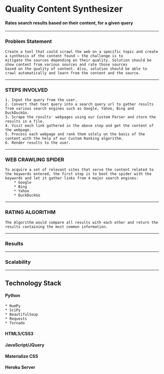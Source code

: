 # Quality Content Synthesizer #
#### ____Rates search results based on their content, for a given query____ ####

- - - -
### Problem Statement ###
    Create a tool that could scrawl the web on a specific topic and create a synthesis of the content found – the challenge is to
    mitigate the sources depending on their quality. Solution should be show content from various sources and rate those sources 
    based on the quality of content. Also, solution should be able to crawl automatically and learn from the content and the source.

- - - -
### STEPS INVOLVED ###
    1. Input the query from the user.
    2. Convert that text query into a search query url to gather results from various search engines such as Google, Yahoo, Bing and DuckDuckGo.
    3. Scrape the results' webpages using our Custom Parser and store the results in a file.
    4. Visit each link gathered in the above step and get the content of the webpage.
    5. Process each webpage and rank them solely on the basis of the content with the help of our Custom Ranking algorithm.
    6. Render results to the user.

- - - -
### WEB CRAWLING SPIDER ###
    To acquire a set of relevant sites that serve the content related to the keywords entered, the first step is to boot the spider with the keywords and let it gather links from 4 major search engines:
        * Google
        * Bing
        * Yahoo
        * DuckDuckGo

- - - -
### RATING ALGORITHM ###
    The Algorithm would compare all results with each other and return the results containing the most common information.

- - - -
### Results ###

- - - -
### Scalability ###

- - - -
## Technology Stack ##
#### Python #####
    * NumPy
    * SciPy
    * BeautifulSoup
    * Requests
    * Tornado
#### HTML5/CSS3 #####
#### JavaScript/JQuery #####
#### Materialize CSS #####
#### Heroku Server #####



